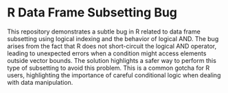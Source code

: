 # R Data Frame Subsetting Bug
This repository demonstrates a subtle bug in R related to data frame subsetting using logical indexing and the behavior of logical AND.  The bug arises from the fact that R does not short-circuit the logical AND operator, leading to unexpected errors when a condition might access elements outside vector bounds. The solution highlights a safer way to perform this type of subsetting to avoid this problem.  This is a common gotcha for R users, highlighting the importance of careful conditional logic when dealing with data manipulation.